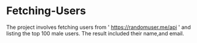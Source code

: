 # Fetching-Users

The project involves fetching users from  ' https://randomuser.me/api ' and listing the top 100 male users. 
The result included their name,and email.
